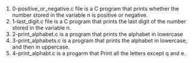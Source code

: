 1) 0-positive_or_negative.c file is a C program that prints whether the number stored in the variable n is positive or negative.
2) 1-last_digit.c file is a C program that prints the last digit of the number stored in the variable n.
3) 2-print_alphabet.c is a  program that prints the alphabet in lowercase
4) 3-print_alphabets.c is a program that prints the alphabet in lowercase, and then in uppercase.
5) 4-print_alphabt.c is a progarm that Print all the letters except q and e.

